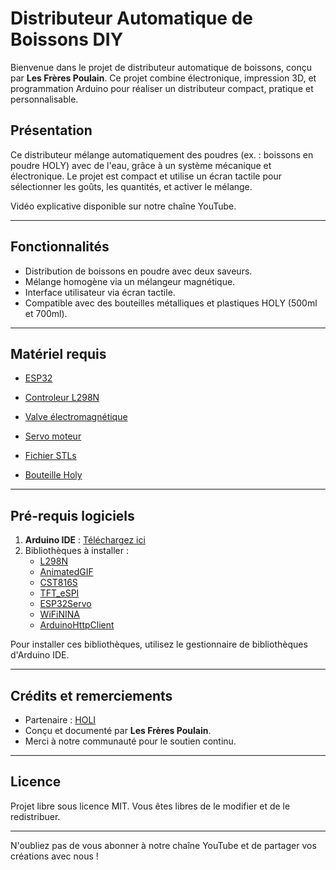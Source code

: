 
# Distributeur Automatique de Boissons DIY

Bienvenue dans le projet de distributeur automatique de boissons, conçu par **Les Frères Poulain**. Ce projet combine électronique, impression 3D, et programmation Arduino pour réaliser un distributeur compact, pratique et personnalisable.

## Présentation

Ce distributeur mélange automatiquement des poudres (ex. : boissons en poudre HOLY) avec de l'eau, grâce à un système mécanique et électronique. Le projet est compact et utilise un écran tactile pour sélectionner les goûts, les quantités, et activer le mélange.

Vidéo explicative disponible sur notre chaîne YouTube.

---

## Fonctionnalités

- Distribution de boissons en poudre avec deux saveurs.
- Mélange homogène via un mélangeur magnétique.
- Interface utilisateur via écran tactile.
- Compatible avec des bouteilles métalliques et plastiques HOLY (500ml et 700ml).

---

## Matériel requis

- [ESP32](https://www.waveshare.com/wiki/ESP32-S3-Touch-LCD-1.28) 
- [Controleur L298N](https://amzn.to/4fFdH1R)
- [Valve électromagnétique](https://amzn.to/4fFdH1R)
- [Servo moteur](https://amzn.to/4g23PPt)

- [Fichier STLs](https://lfp.yt/stlholy)
- [Bouteille Holy](https://lfp.yt/holy)

---

## Pré-requis logiciels

1. **Arduino IDE** : [Téléchargez ici](https://www.arduino.cc/en/software)
2. Bibliothèques à installer :
   - [L298N](https://github.com/AndreaLombardo/L298N)
   - [AnimatedGIF](https://github.com/bitbank2/AnimatedGIF)
   - [CST816S](https://github.com/fbiego/CST816S)
   - [TFT_eSPI](https://github.com/Bodmer/TFT_eSPI)
   - [ESP32Servo](https://madhephaestus.github.io/ESP32Servo/annotated.html)
   - [WiFiNINA](https://docs.arduino.cc/libraries/wifinina/)
   - [ArduinoHttpClient](https://github.com/arduino-libraries/ArduinoHttpClient)

Pour installer ces bibliothèques, utilisez le gestionnaire de bibliothèques d'Arduino IDE.

---



## Crédits et remerciements

- Partenaire : [HOLI](https://lfp.yt/holy)
- Conçu et documenté par **Les Frères Poulain**.
- Merci à notre communauté pour le soutien continu.

---

## Licence

Projet libre sous licence MIT. Vous êtes libres de le modifier et de le redistribuer.

---

N'oubliez pas de vous abonner à notre chaîne YouTube et de partager vos créations avec nous !
